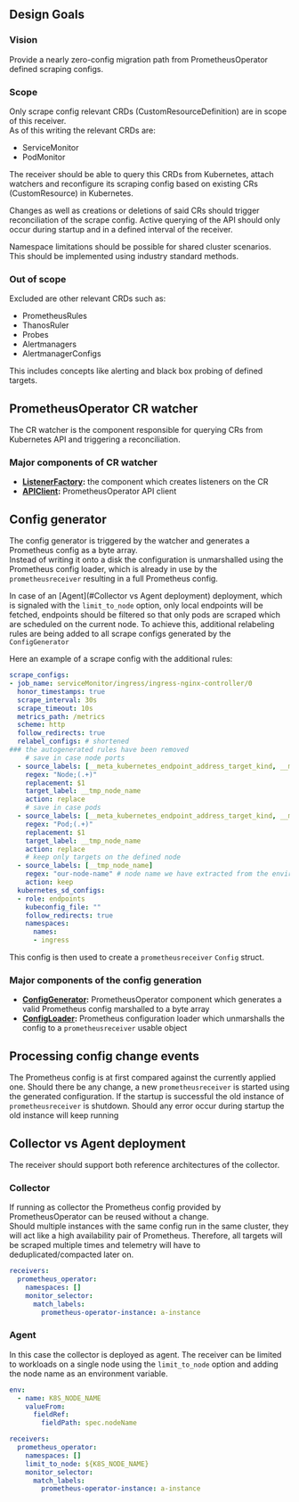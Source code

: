 ## Design Goals

### Vision
Provide a nearly zero-config migration path from PrometheusOperator defined scraping configs.  

### Scope
Only scrape config relevant CRDs (CustomResourceDefinition) are in scope of this receiver.    
As of this writing the relevant CRDs are: 
- ServiceMonitor
- PodMonitor

The receiver should be able to query this CRDs from Kubernetes, attach watchers and reconfigure its scraping config 
based on existing CRs (CustomResource) in Kubernetes.

Changes as well as creations or deletions of said CRs should trigger reconciliation of the scrape config. 
Active querying of the API should only occur during startup and in a defined interval of the receiver. 

Namespace limitations should be possible for shared cluster scenarios.     
This should be implemented using industry standard methods. 


### Out of scope
Excluded are other relevant CRDs such as: 
- PrometheusRules
- ThanosRuler
- Probes
- Alertmanagers
- AlertmanagerConfigs

This includes concepts like alerting and black box probing of defined targets. 


## PrometheusOperator CR watcher
The CR watcher is the component responsible for querying CRs from Kubernetes API and triggering a reconciliation.

### Major components of CR watcher
- **[ListenerFactory](https://github.com/prometheus-operator/prometheus-operator/blob/main/pkg/informers/monitoring.go):**
  the component which creates listeners on the CR
- **[APIClient](https://github.com/prometheus-operator/prometheus-operator/tree/main/pkg/client):**
  PrometheusOperator API client

## Config generator
The config generator is triggered by the watcher and generates a Prometheus config as a byte array.   
Instead of writing it onto a disk the configuration is unmarshalled using the Prometheus config loader, 
which is already in use by the `prometheusreceiver` resulting in a full Prometheus config. 

In case of an [Agent](#Collector vs Agent deployment) deployment, which is signaled with the `limit_to_node` option, 
only local endpoints will be fetched, endpoints should be filtered so that only pods are scraped which are scheduled 
on the current node.
To achieve this, additional relabeling rules are being added to all scrape configs generated by the `ConfigGenerator`

Here an example of a scrape config with the additional rules:
```yaml
scrape_configs:
- job_name: serviceMonitor/ingress/ingress-nginx-controller/0
  honor_timestamps: true
  scrape_interval: 30s
  scrape_timeout: 10s
  metrics_path: /metrics
  scheme: http
  follow_redirects: true
  relabel_configs: # shortened
### the autogenerated rules have been removed 
    # save in case node ports
  - source_labels: [__meta_kubernetes_endpoint_address_target_kind, __meta_kubernetes_endpoint_address_target_name]
    regex: "Node;(.+)"
    replacement: $1
    target_label: __tmp_node_name
    action: replace
    # save in case pods
  - source_labels: [__meta_kubernetes_endpoint_address_target_kind, __meta_kubernetes_endpoint_node_name]
    regex: "Pod;(.+)"
    replacement: $1
    target_label: __tmp_node_name
    action: replace
    # keep only targets on the defined node
  - source_labels: [__tmp_node_name]
    regex: "our-node-name" # node name we have extracted from the environment
    action: keep
  kubernetes_sd_configs:
  - role: endpoints
    kubeconfig_file: ""
    follow_redirects: true
    namespaces:
      names:
      - ingress
```

This config is then used to create a `prometheusreceiver` `Config` struct.  

### Major components of the config generation
- **[ConfigGenerator](https://github.com/prometheus-operator/prometheus-operator/blob/main/pkg/prometheus/promcfg.go#L304):**
  PrometheusOperator component which generates a valid Prometheus config marshalled to a byte array
- **[ConfigLoader](https://github.com/prometheus/prometheus/blob/main/config/config.go#L68):**
  Prometheus configuration loader which unmarshalls the config to a `prometheusreceiver` usable object 


## Processing config change events
The Prometheus config is at first compared against the currently applied one. Should there be any change, a new 
`prometheusreceiver` is started using the generated configuration. 
If the startup is successful the old instance of `prometheusreceiver` is shutdown. 
Should any error occur during startup the old instance will keep running

## Collector vs Agent deployment
The receiver should support both reference architectures of the collector. 

### Collector
If running as collector the Prometheus config provided by PrometheusOperator can be reused without a change.    
Should multiple instances with the same config run in the same cluster, they will act like a 
high availability pair of Prometheus. Therefore, all targets will be scraped multiple times and telemetry 
will have to deduplicated/compacted later on. 

```yaml
receivers:
  prometheus_operator:
    namespaces: []
    monitor_selector:
      match_labels:
        prometheus-operator-instance: a-instance
```

### Agent
In this case the collector is deployed as agent. The receiver can be limited to workloads on a single node
using the `limit_to_node` option and adding the node name as an environment variable.

```yaml
env:
  - name: K8S_NODE_NAME
    valueFrom:
      fieldRef:
        fieldPath: spec.nodeName
```

```yaml
receivers:
  prometheus_operator:
    namespaces: []
    limit_to_node: ${K8S_NODE_NAME}
    monitor_selector:
      match_labels:
        prometheus-operator-instance: a-instance
```
